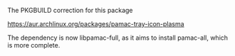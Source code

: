 The PKGBUILD correction for this package

https://aur.archlinux.org/packages/pamac-tray-icon-plasma

The dependency is now libpamac-full, as it aims to install pamac-all, which is more complete.
